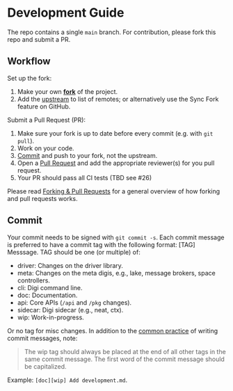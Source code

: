 # Development Guide

The repo contains a single `main` branch. For contribution, please fork this repo and submit a PR. 

## Workflow
Set up the fork:

1. Make your own [**fork**](https://github.com/digi-project/digi/fork) of the project.
2. Add the [upstream](https://github.com/digi-project/digi.git) to list of remotes; or alternatively use the Sync Fork feature on GitHub. 

Submit a Pull Request (PR):

1. Make sure your fork is up to date before every commit (e.g. with `git pull`). 
2. Work on your code. 
3. [Commit](development.md#commit) and push to your fork, not the upstream. 
4. Open a [Pull Request](https://github.com/digi-project/digi/compare) and add the appropriate reviewer(s) for you pull request.
5. Your PR should pass all CI tests (TBD see #26)

Please read [Forking & Pull Requests](https://gist.github.com/Chaser324/ce0505fbed06b947d962) for a general overview of how forking and pull requests works. 

## Commit

Your commit needs to be signed with `git commit -s`.
Each commit message is preferred to have a commit tag with the following format: [TAG] Messsage. TAG should be one (or multiple) of:

- driver: Changes on the driver library.
- meta: Changes on the meta digis, e.g., lake, message brokers, space controllers.
- cli: Digi command line.
- doc: Documentation.
- api: Core APIs (`/api` and `/pkg` changes). 
- sidecar: Digi sidecar (e.g., neat, ctx).
- wip: Work-in-progress.

Or no tag for misc changes. In addition to the [common practice](https://www.kubernetes.dev/docs/guide/pull-requests/#commit-message-guidelines) of writing commit messages, note:

> The wip tag should always be placed at the end of all other tags in the same commit message.
> The first word of the commit message should be capitalized.

Example: `[doc][wip] Add development.md`.

